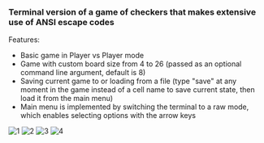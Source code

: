 ### Terminal version of a game of checkers that makes extensive use of ANSI escape codes

Features:
* Basic game in Player vs Player mode
* Game with custom board size from 4 to 26 (passed as an optional command line argument, default is 8)
* Saving current game to or loading from a file (type "save" at any moment in the game instead of a cell name to save current state, then load it from the main menu)
* Main menu is implemented by switching the terminal to a raw mode, which enables selecting options with the arrow keys

![1](https://user-images.githubusercontent.com/15280154/109429529-c5af7400-7a04-11eb-80c9-c33ab90655ff.jpg)
![2](https://user-images.githubusercontent.com/15280154/109429530-c7793780-7a04-11eb-8c12-0144a2acd6ec.jpg)
![3](https://user-images.githubusercontent.com/15280154/109429531-c8aa6480-7a04-11eb-9013-c07636bff418.jpg)
![4](https://user-images.githubusercontent.com/15280154/109429532-c9db9180-7a04-11eb-972c-f14662d276bd.jpg)
